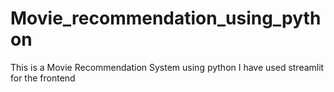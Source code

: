 # Movie_recommendation_using_python
This is a Movie Recommendation System using python 
I have used streamlit for the frontend
